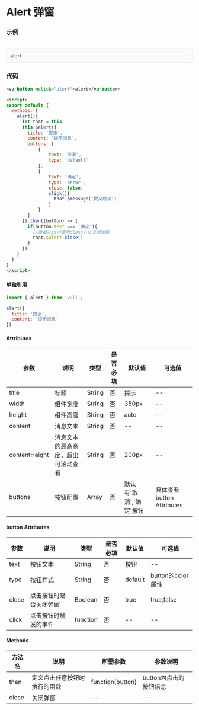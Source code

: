 # Alert 弹窗

### 示例

<br>
<div style="border:1px solid #e4e7ed;border-radius:5px;padding:10px;background-color:#FAFAFA;">
  <vu-button @click="alert">alert</vu-button>
</div>

<script>
import message from '../.vuepress/components/message/index.js'
import Alert from '../.vuepress/components/alert/index.js'
export default {
  methods: {
    alert(){
      Alert({
        title: '提示',
        content: '提示消息',
        buttons: [
            {
                text: '取消',
                type: 'default'
            },
            {
                text: '确定',
                type: 'error',
                close: false,
                click(){
                  message('提交成功')
                }
            }
        ]
      }).then((button) => {
        if(button.text === '确定'){
          Alert.close()
        }
      })
    }
  }
}
</script>

### 代码
```html
<vu-button @click="alert">alert</vu-button>

<script>
export default {
  methods: {
    alert(){
      let that = this
      this.$alert({
        title: '提示',
        content: '提示消息',
        buttons: [
            {
                text: '取消',
                type: 'default'
            },
            {
                text: '确定',
                type: 'error',
                close: false,
                click(){
                  that.$message('提交成功')
                }
            }
        ]
      }).then((button) => {
        if(button.text === '确定'){
          //直接在js中调用close方法关闭弹窗
          that.$alert.close()
        }
      })
    }
  }
}
</script>
```

#### 单独引用
```js
import { alert } from 'vuli';

alert({
  title: '提示',
  content: '提示消息'
})
```

#### Attributes
| 参数 | 说明 | 类型 | 是否必填 | 默认值 | 可选值 |
| ---  | --- | ---  | ---      | ---   | ---   |
| title | 标题 | String | 否 | 提示 | -- |
| width | 组件宽度 | String | 否 | 350px | -- |
| height | 组件高度 | String | 否 | auto | -- |
| content | 消息文本 | String | 否 | -- | -- |
| contentHeight | 消息文本的最高高度，超出可滚动查看 | String | 否 | 200px | -- |
| buttons | 按钮配置 | Array | 否 | 默认有'取消','确定'按钮 | 具体查看button Attributes |


#### button Attributes
| 参数 | 说明 | 类型 | 是否必填 | 默认值 | 可选值 |
| ---  | --- | ---  | ---      | ---   | ---   |
| text | 按钮文本 | String | 否 | 按钮 | -- |
| type | 按钮样式 | String | 否 | default | button的color属性 |
| close | 点击按钮时是否关闭弹窗 | Boolean | 否 | true | true,false |
| click | 点击按钮时触发的事件 | function | 否 | -- | -- |



#### Methods
| 方法名 | 说明 | 所需参数 | 参数说明 |
|  ---  | ---  | ---  | --- |
| then | 定义点击任意按钮时执行的函数 | function(button)  | button为点击的按钮信息 |
| close | 关闭弹窗 | --  | -- |
